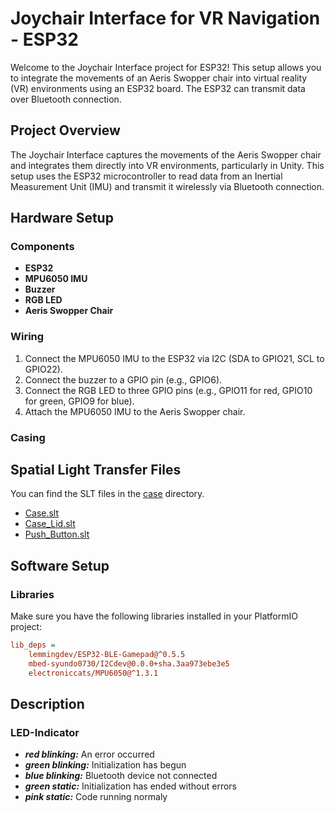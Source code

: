 # Joychair Interface for VR Navigation - ESP32

Welcome to the Joychair Interface project for ESP32! This setup allows you to integrate the movements of an Aeris Swopper chair into virtual reality (VR) environments using an ESP32 board. The ESP32 can transmit data over Bluetooth connection.

## Project Overview

The Joychair Interface captures the movements of the Aeris Swopper chair and integrates them directly into VR environments, particularly in Unity. This setup uses the ESP32 microcontroller to read data from an Inertial Measurement Unit (IMU) and transmit it wirelessly via Bluetooth connection.

## Hardware Setup

### Components
- **ESP32**
- **MPU6050 IMU**
- **Buzzer**
- **RGB LED**
- **Aeris Swopper Chair**

### Wiring
1. Connect the MPU6050 IMU to the ESP32 via I2C (SDA to GPIO21, SCL to GPIO22).
2. Connect the buzzer to a GPIO pin (e.g., GPIO6).
3. Connect the RGB LED to three GPIO pins (e.g., GPIO11 for red, GPIO10 for green, GPIO9 for blue).
4. Attach the MPU6050 IMU to the Aeris Swopper chair.

### Casing
## Spatial Light Transfer Files

You can find the SLT files in the [case](./case) directory.

- [Case.slt](./case/case.STL)
- [Case_Lid.slt](./case/case_lid.STL)
- [Push_Button.slt](./case/push_button.STL)
  
## Software Setup

### Libraries
Make sure you have the following libraries installed in your PlatformIO project:

```ini
lib_deps = 
    lemmingdev/ESP32-BLE-Gamepad@^0.5.5
    mbed-syundo0730/I2Cdev@0.0.0+sha.3aa973ebe3e5
    electroniccats/MPU6050@^1.3.1
```
## Description

### LED-Indicator
- ***red blinking:*** An error occurred
- ***green blinking:*** Initialization has begun
- ***blue blinking:*** Bluetooth device not connected
- ***green static:*** Initialization has ended without errors
- ***pink static:*** Code running normaly
